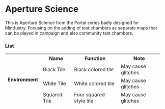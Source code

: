 # Aperture Science

This is Aperture Science from the Portal series badly designed for Mindustry. Focusing on the adding of test chambers as separate maps that can be played in campaign and also community test chambers.

### List
   
<table class="tg">
<thead>
  <tr>
    <th class="tg-rshs" rowspan="4">Environment</th>
    <th class="tg-z6ao">Name</th>
    <th class="tg-z6ao">Function</th>
    <th class="tg-z6ao">Note</th>
  </tr>
  <tr>
    <td class="tg-lj4e">Black Tile</td>
    <td class="tg-lj4e">Black colored tile</td>
    <td class="tg-lj4e">May cause glitches</td>
  </tr>
  <tr>
    <td class="tg-lj4e">White Tile</td>
    <td class="tg-lj4e">White colored tile</td>
    <td class="tg-lj4e">May cause glitches</td>
  </tr>
  <tr>
    <td class="tg-lj4e">Squared Tile</td>
    <td class="tg-lj4e">Four squared style tile</td>
    <td class="tg-lj4e">May cause glitches</td>
  </tr>
</thead>
</table>










